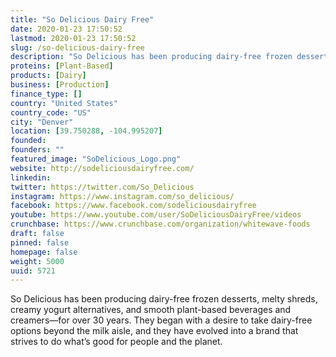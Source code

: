 ```yaml
---
title: "So Delicious Dairy Free"
date: 2020-01-23 17:50:52
lastmod: 2020-01-23 17:50:52
slug: /so-delicious-dairy-free
description: "So Delicious has been producing dairy-free frozen desserts, melty shreds, creamy yogurt alternatives, and smooth plant-based beverages and creamers—for over 30 years. They began with a desire to take dairy-free options beyond the milk aisle, and they have evolved into a brand that strives to do what’s good for people and the planet."
proteins: [Plant-Based]
products: [Dairy]
business: [Production]
finance_type: []
country: "United States"
country_code: "US"
city: "Denver"
location: [39.750288, -104.995207]
founded: 
founders: ""
featured_image: "SoDelicious_Logo.png"
website: http://sodeliciousdairyfree.com/
linkedin: 
twitter: https://twitter.com/So_Delicious
instagram: https://www.instagram.com/so_delicious/
facebook: https://www.facebook.com/sodeliciousdairyfree
youtube: https://www.youtube.com/user/SoDeliciousDairyFree/videos
crunchbase: https://www.crunchbase.com/organization/whitewave-foods
draft: false
pinned: false
homepage: false
weight: 5000
uuid: 5721
---
```

So Delicious has been producing dairy-free frozen desserts, melty shreds, creamy yogurt alternatives, and smooth plant-based beverages and creamers—for over 30 years. They began with a desire to take dairy-free options beyond the milk aisle, and they have evolved into a brand that strives to do what’s good for people and the planet.
